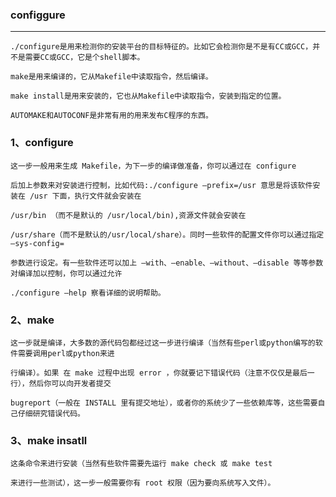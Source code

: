 ### configgure
*** 
	./configure是用来检测你的安装平台的目标特征的。比如它会检测你是不是有CC或GCC，并不是需要CC或GCC，它是个shell脚本。
	
	make是用来编译的，它从Makefile中读取指令，然后编译。
	
	make install是用来安装的，它也从Makefile中读取指令，安装到指定的位置。
	
	AUTOMAKE和AUTOCONF是非常有用的用来发布C程序的东西。
### 1、configure
	这一步一般用来生成 Makefile，为下一步的编译做准备，你可以通过在 configure
	
	后加上参数来对安装进行控制，比如代码:./configure –prefix=/usr 意思是将该软件安装在 /usr 下面，执行文件就会安装在
	
	/usr/bin （而不是默认的 /usr/local/bin),资源文件就会安装在
	
	/usr/share（而不是默认的/usr/local/share）。同时一些软件的配置文件你可以通过指定 –sys-config= 
	
	参数进行设定。有一些软件还可以加上 –with、–enable、–without、–disable 等等参数对编译加以控制，你可以通过允许 
	
	./configure –help 察看详细的说明帮助。

### 2、make
	这一步就是编译，大多数的源代码包都经过这一步进行编译（当然有些perl或python编写的软件需要调用perl或python来进
	
	行编译）。如果 在 make 过程中出现 error ，你就要记下错误代码（注意不仅仅是最后一行），然后你可以向开发者提交 
	
	bugreport（一般在 INSTALL 里有提交地址），或者你的系统少了一些依赖库等，这些需要自己仔细研究错误代码。
### 3、make insatll
	这条命令来进行安装（当然有些软件需要先运行 make check 或 make test
	
	来进行一些测试），这一步一般需要你有 root 权限（因为要向系统写入文件）。
